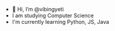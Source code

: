 - 👋 Hi, I’m @vibingyeti
- I am studying Computer Science
- I'm currently learning Python, JS, Java

<!---
vibingyeti/vibingyeti is a ✨ special ✨ repository because its `README.md` (this file) appears on your GitHub profile.
You can click the Preview link to take a look at your changes.
--->
